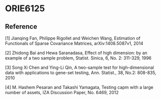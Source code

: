 # ORIE6125

## Reference

[1] Jianqing Fan, Philippe Rigollet and Weichen Wang, Estimation of Functionals of Sparse Covariance Matrices, arXiv:1408.5087v1, 2014

[2] Zhidong Bai and Hewa Saranadasa, Effect of high dimension: by an example of a two sample problem, Statist. Sinica, 6, No. 2: 311-329, 1996

[3] Song Xi Chen and Ying-Li Qin, A two-sample test for high-dimensional data with applications to gene-set testing, Ann. Statist., 38, No.2: 808-835, 2010

[4] M. Hashem Pesaran and Takashi Yamagata, Testing capm with a large number of assets, IZA Discussion Paper, No. 6469, 2012
